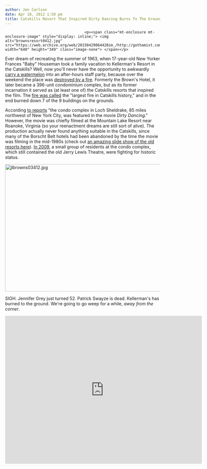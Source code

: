 ```yaml
---
author: Jen Carlson
date: Apr 18, 2012 1:50 pm
title: Catskills Resort That Inspired Dirty Dancing Burns To The Ground
---
```


	
										<p><span class="mt-enclosure mt-enclosure-image" style="display: inline;"> <img alt="brownsresort0412.jpg" src="https://web.archive.org/web/20150429064420im_/http://gothamist.com/attachments/arts_jen/brownsresort0412.jpg" width="640" height="349" class="image-none"> </span></p>

<p>Ever dream of recreating the summer of 1963, when 17-year-old New Yorker Frances &quot;Baby&quot; Houseman took a family vacation to Kellerman&apos;s Resort in the Catskills? Well, now you&apos;ll never have the opportunity to awkwardly <a href="https://web.archive.org/web/20150429064420/http://www.youtube.com/watch?v=x43vK0k6A2I">carry a watermelon</a> into an after-hours staff party, because over the weekend the place was <a href="https://web.archive.org/web/20150429064420/http://video.msnbc.msn.com/nightly-news/47067379/#47067379">destroyed by a fire</a>. Formerly the Brown&apos;s Hotel, it later became a 396-unit condominium complex, but as its former incarnation it served as (at least one of) the Catskills resorts that inspired the film. The <a href="https://web.archive.org/web/20150429064420/http://entertainment.msnbc.msn.com/_news/2012/04/17/11247006-hotel-that-inspired-dirty-dancing-goes-up-in-flames?lite">fire was called</a> the &quot;largest fire in Catskills history,&quot; and in the end burned down 7 of the 9 buildings on the grounds.</p>

<p>According <a href="https://web.archive.org/web/20150429064420/http://www.wivb.com/dpp/news/new_york/fire-destroys-dirty-dancing-resort">to reports</a> &quot;the condo complex in Loch Sheldrake, 85 miles northwest of New York City, was featured in the movie <em>Dirty Dancing</em>.&quot; However, the movie was chiefly filmed at the Mountain Lake Resort near Roanoke, Virginia (so your reenactment dreams are still sort of alive). The production actually never found anything suitable in the Catskills, since many of the Borscht Belt hotels had been abandoned by the time the movie was filming in the mid-1980s (check out <a href="https://web.archive.org/web/20150429064420/http://lightbox.time.com/2011/06/23/the-disappearance-of-the-borscht-belt-hotels/#4">an amazing slide show of the old resorts here</a>). <a href="https://web.archive.org/web/20150429064420/http://www.recordonline.com/apps/pbcs.dll/article?AID=/20090621/COMM/906210329/-1/NEWS">In 2009</a>, a small group of residents at the condo complex, which still contained the old Jerry Lewis Theatre, were fighting for historic status.</p>

<p><span class="mt-enclosure mt-enclosure-image" style="display: inline;"> <img alt="jlbrowns03412.jpg" src="https://web.archive.org/web/20150429064420im_/http://gothamist.com/attachments/arts_jen/jlbrowns03412.jpg" width="640" height="413" class="image-none"> </span></p>

<p>SIGH. Jennifer Grey just turned 52. Patrick Swayze is dead. Kellerman&apos;s has burned to the ground. We&apos;re going to go weep for a while, <em>away from the corner</em>.</p>

<p><iframe width="640" height="480" src="https://web.archive.org/web/20150429064420if_/http://www.youtube.com/embed/Pc1GFnt8Sg4" frameborder="0" allowfullscreen></iframe></p>					
										
									
				